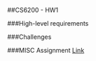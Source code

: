 ##CS6200 - HW1

###High-level requirements


###Challenges


###MISC
Assignment [Link](http://www.ccs.neu.edu/home/vip/teach/IRcourse/1_retrieval_models/HW1/HW1.html)
